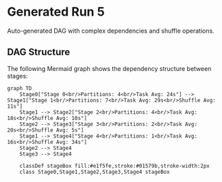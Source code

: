 # Generated Run 5

Auto-generated DAG with complex dependencies and shuffle operations.

## DAG Structure

The following Mermaid graph shows the dependency structure between stages:

```mermaid
graph TD
    Stage0["Stage 0<br/>Partitions: 4<br/>Task Avg: 24s"] --> Stage1["Stage 1<br/>Partitions: 7<br/>Task Avg: 29s<br/>Shuffle Avg: 11s"]
    Stage1 --> Stage2["Stage 2<br/>Partitions: 4<br/>Task Avg: 18s<br/>Shuffle Avg: 10s"]
    Stage2 --> Stage3["Stage 3<br/>Partitions: 2<br/>Task Avg: 20s<br/>Shuffle Avg: 5s"]
    Stage1 --> Stage4["Stage 4<br/>Partitions: 1<br/>Task Avg: 16s<br/>Shuffle Avg: 34s"]
    Stage2 --> Stage4
    Stage3 --> Stage4

    classDef stageBox fill:#e1f5fe,stroke:#01579b,stroke-width:2px
    class Stage0,Stage1,Stage2,Stage3,Stage4 stageBox
```
